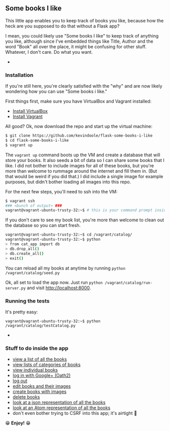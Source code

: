 ## Some books I like
This little app enables you to keep track of books you like, because how
the heck are you supposed to do that without a Flask app?

I mean, you could likely use "Some books I like" to keep track of anything
you like, although since I've embedded things like Title, Author and the word
"Book" all over the place, it might be confusing for other stuff. Whatever, I
don't care. Do what you want.

-

### Installation
If you're still here, you're clearly satisfied with the "why" and are now
likely wondering how you can use "Some books i like."

First things first, make sure you have VirtualBox and Vagrant installed:
- [Install VirtualBox](https://www.virtualbox.org/wiki/Downloads)
- [Install Vagrant](https://www.vagrantup.com/downloads.html)

All good? Ok, now download the repo and start up the virtual machine:
```bash
$ git clone https://github.com/kevindoole/flask-some-books-i-like
$ cd flask-some-books-i-like
$ vagrant up
```
The `vagrant up` command boots up the VM and create a database that will
store your books. It also seeds a bit of data so I can share some books that I
like. I did not bother to include images for all of these books, but you're
more than welcome to rummage around the internet and fill them in. (But that
would be weird if you did that.) I did include a single image for example
purposes, but didn't bother loading all images into this repo.

For the next few steps, you'll need to ssh into the VM:
```bash
$ vagrant ssh
### <bunch of output> ###
vagrant@vagrant-ubuntu-trusty-32:~$ # this is your command prompt inside the VM
```

If you don't care to see my book list, you're more than welcome to clean out
the database so you can start fresh.
```bash
vagrant@vagrant-ubuntu-trusty-32:~$ cd /vagrant/catalog/
vagrant@vagrant-ubuntu-trusty-32:~$ python
> from cat_app import db
> db.drop_all()
> db.create_all()
> exit()
```
You can reload all my books at anytime by running
`python /vagrant/catalog/seed.py`

Ok, all set to load the app now. Just run
`python /vagrant/catalog/run-server.py` and visit
[http://localhost:8000](http://localhost:8000).

### Running the tests
It's pretty easy:
```
vagrant@vagrant-ubuntu-trusty-32:~$ python /vagrant/catalog/testCatalog.py
```


-

### Stuff to do inside the app

- [view a list of all the books](http://localhost:8000)
- [view lists of categories of books](http://localhost:8000/catalog/programming/items)
- [view individual books](http://localhost:8000/catalog/programming/extreme-programming-explained)
- [log in with Google+ (Oath2)](http://localhost:8000/login)
- [log out](http://localhost:8000/logout)
- [edit books and their images](http://localhost:8000/catalog/the-mythical-man-month/edit)
- [create books with images](http://localhost:8000/catalog/create-product)
- [delete books](http://localhost:8000/catalog/the-mythical-man-month/delete)
- [look at a json representation of all the books](http://localhost:8000/catalog.json)
- [look at an Atom representation of all the books](http://localhost:8000/catalog.atom)
- don't even bother trying to CSRF into this app; it's airtight :facepunch:

:grin: **Enjoy!** :grin:
